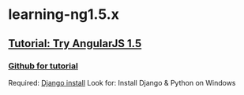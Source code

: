 # learning-ng1.5.x

## [Tutorial: Try AngularJS 1.5](https://www.youtube.com/playlist?list=PLEsfXFp6DpzRB30gXPSwzAEQfqiUZkRsg)
### [Github for tutorial](https://github.com/codingforentrepreneurs/Try-Angular-1.5)

Required:
[Django install](https://www.youtube.com/codingentrepreneurs)
Look for: Install Django & Python on Windows